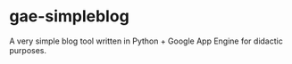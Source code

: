 gae-simpleblog
==============

A very simple blog tool written in Python + Google App Engine for didactic purposes.
